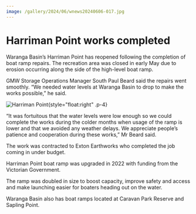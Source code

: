 ```yaml
---
image: /gallery/2024/06/wnews20240606-017.jpg
---
```

# Harriman Point works completed

Waranga Basin’s Harriman Point has reopened following the completion of boat ramp repairs.
The recreation area was closed in early
May due to erosion occurring along the side
of the high-level boat ramp.

GMW Storage Operations Manager South
Paul Beard said the repairs went smoothly.
“We needed water levels at Waranga
Basin to drop to make the works possible,”
he said.

![Harriman Point](https://media.wnews.org.au/gallery/2024/06/wnews20240606-017.jpg){style="float:right" .p-4}

“It was fortuitous that the water levels
were low enough so we could complete the
works during the colder months when usage
of the ramp is lower and that we avoided
any weather delays. We appreciate people’s
patience and cooperation during these
works,” Mr Beard said.

The work was contracted to Exton
Earthworks who completed the job coming in
under budget.

Harriman Point boat ramp was upgraded
in 2022 with funding from the Victorian
Government.

The ramp was doubled in size to boost
capacity, improve safety and access and make
launching easier for boaters heading out on
the water.

Waranga Basin also has boat ramps
located at Caravan Park Reserve and Sapling
Point.
